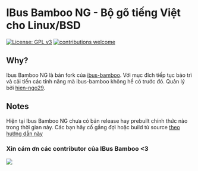 IBus Bamboo NG - Bộ gõ tiếng Việt cho Linux/BSD
===================================
[![License: GPL v3](https://img.shields.io/badge/License-GPL%20v3-blue.svg)](https://opensource.org/licenses/GPL-3.0)
[![contributions welcome](https://img.shields.io/badge/contributions-welcome-brightgreen.svg?style=flat)](https://github.com/BambooEngine/ibus-bamboo)

## Why?
Ibus Bamboo NG là bản fork của [ibus-bamboo](https://github.com/BambooEngine/ibus-bamboo). Với mục đích tiếp tục bảo trì và cải tiến các tính năng mà ibus-bamboo không hề có trước đó. Quản lý bởi [hien-ngo29](github.com/hien-ngo29).

## Notes
Hiện tại Ibus Bamboo NG chưa có bản release hay prebuilt chính thức nào trong thời gian này. Các bạn hãy cố gắng đợi hoặc build từ source [theo hướng dẫn này](https://github.com/hien-ngo29/ibus-bamboo/wiki/H%C6%B0%E1%BB%9Bng-d%E1%BA%ABn-c%C3%A0i-%C4%91%E1%BA%B7t-t%E1%BB%AB-m%C3%A3-ngu%E1%BB%93n)

### Xin cám ơn các contributor của IBus Bamboo <3

<a href="https://github.com/BambooEngine/ibus-bamboo/graphs/contributors">
  <img src="https://contrib.rocks/image?repo=BambooEngine/ibus-bamboo" />
</a>
